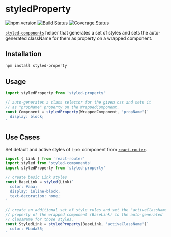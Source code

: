 # styledProperty
[![npm version](https://badge.fury.io/js/styled-property.svg)](https://badge.fury.io/js/styled-property) [![Build Status](https://travis-ci.org/codepunkt/styled-property.svg?branch=master)](https://travis-ci.org/codepunkt/styled-property) [![Coverage Status](https://coveralls.io/repos/github/codepunkt/styled-property/badge.svg?branch=master)](https://coveralls.io/github/codepunkt/styled-property?branch=master)

[`styled-components`](https://github.com/styled-components/styled-components) helper that generates a set of styles and sets the auto-generated className for them as property on a wrapped component.

## Installation
```bash
npm install styled-property
```
## Usage
```javascript
import styledProperty from 'styled-property'

// auto-generates a class selector for the given css and sets it
// as "propName" property on the WrappedComponent.
const Component = styledProperty(WrappedComponent, 'propName')`
  display: block;
`
```
## Use Cases
Set default and active styles of `Link` component from [`react-router`](https://github.com/ReactTraining/react-router).
```javascript
import { Link } from 'react-router'
import styled from 'styled-components'
import styledProperty from 'styled-property'

// create basic Link styles
const BaseLink = styled(Link)`
  color: #aaa;
  display: inline-block;
  text-decoration: none;
`

// create an additional set of style rules and set the "activeClassName"
// property of the wrapped component (BaseLink) to the auto-generated
// className for those styles.
const StyledLink = styledProperty(BaseLink, 'activeClassName')`
  color: #bada55;
`
```

